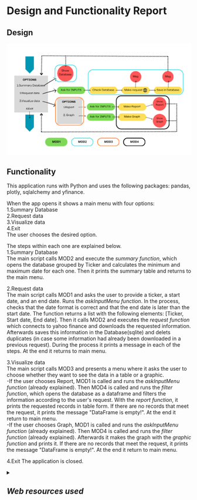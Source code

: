 # Design and Functionality Report

## Design

<p align="center"><img src="./images/AppDesign.png" width="1000"></p>

## Functionality
This application runs with Python and uses the following packages: pandas, plotly, sqlalchemy and yfinance.

When the app opens it shows a main menu with four options:<br>
1.Summary Database<br>
2.Request data<br>
3.Visualize data<br>
4.Exit<br>
The user chooses the desired option.

The steps within each one are explained below.
<br>
1.Summary Database<br>
The main script calls MOD2 and execute the *summary function*, which opens the database grouped by Ticker and calculates the minimum and maximum date for each one. Then it prints the summary table and returns to the main menu.

2.Request data<br>
The main script calls MOD1 and asks the user to provide a ticker, a start date, and an end date. Runs the *askInputMenu function*. In the process, checks that the date format is correct and that the end date is later than the start date. The function returns a list with the following elements: [Ticker, Start date, End date].
Then it calls MOD2 and executes the *request function* which connects to yahoo finance and downloads the requested information. Afterwards saves this information in the Database(sqlite) and delets duplicates (in case some information had already been downloaded in a previous request). During the process it prints a message in each of the steps. At the end it returns to main menu.

3.Visualize data<br>
The main script calls MOD3 and presents a menu where it asks the user to choose whether they want to see the data in a table or a graphic.<br>
-If the user chooses Report, MOD1 is called and runs the *askInputMenu function* (already explained).
Then MOD4 is called and runs the *filter function*, which opens the database as a dataframe and filters the information according to the user's request. With the *report function*, it prints the requested records in table form. If there are no records that meet the request, it prints the message "DataFrame is empty!". At the end it return to main menu.<br>
-If the user chooses Graph, MOD1 is called and runs the *askInputMenu function* (already explained). Then MOD4 is called and runs the *filter function* (already explained). Afterwards it makes the graph with the *graphic function* and prints it. If there are no records that meet the request, it prints the message "DataFrame is empty!". At the end it return to main menu.

4.Exit
The application is closed.
<details> 
  
<summary> <h2><i>Web resources used</i></h2>  </summary>

## Links
Flow Chart Design https://www.canva.com/online-whiteboard/flowcharts/  
Yahoo Finance Tickers list https://investexcel.net/all-yahoo-finance-stock-tickers/  
Yahoo Finance https://finance.yahoo.com/trending-tickers/  
Yahoo Finance API Documentation https://pypi.org/project/yfinance/  
</details>

